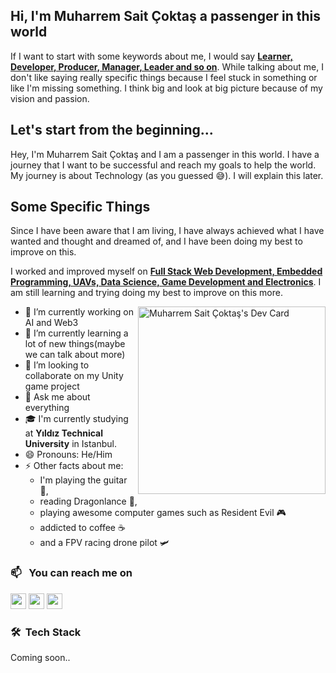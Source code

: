 ## Hi, I'm Muharrem Sait Çoktaş a passenger in this world

If I want to start with some keywords about me, I would say <u>**Learner, Developer, Producer, Manager, Leader and so on**</u>. While talking about me, I don't like saying really specific things because I feel stuck in something or like I'm missing something. I think big and look at big picture because of my vision and passion. 

## Let's start from the beginning...

Hey, I'm Muharrem Sait Çoktaş and I am a passenger in this world. I have a journey that I want to be successful and reach my goals to help the world.
My journey is about Technology (as you guessed 😅). I will explain this later.

## Some Specific Things

<!--
I was leader of robotic club of my high school. I educated and mentored students in this club and created a team from key team. I worked on UAVs. We created 1 heavy drone, 4 FPV Racing drone and 2 autonomous drone. With this team that I lead, we became finalists in the TEKNOFEST Autonomous Unmanned Aerial Vehicle Competition, and we also participated in the TEKNOFEST Rocket Competition, experienced the rocket construction process, and did a lot of research and wrote reports about them.
-->

<p>Since I have been aware that I am living, I have always achieved what I have wanted and thought and dreamed of, and I have been doing my best to improve on this.</p>
<p>I worked and improved myself on <u><strong>Full Stack Web Development, Embedded Programming, UAVs, Data Science, Game Development and Electronics</strong></u>. I am still learning and trying doing my best to improve on this more.</p>

<a href="https://app.daily.dev/coktas"><img align=right src="https://api.daily.dev/devcards/v2/MMADblMI9.png?type=default&r=4ga" width="300" alt="Muharrem Sait Çoktaş's Dev Card"/></a>

- 🔭 I’m currently working on AI and Web3
- 🌱 I’m currently learning a lot of new things(maybe we can talk about more)
- 👯 I’m looking to collaborate on my Unity game project
- 💬 Ask me about everything
- 🎓 I'm currently studying at **Yıldız Technical University** in Istanbul.
- 😄 Pronouns: He/Him
- ⚡ Other facts about me: 
    - I'm playing the guitar 🎸, 
    - reading Dragonlance 🐲, 
    - playing awesome computer games such as Resident Evil 🎮
    - addicted to coffee ☕
    - and a FPV racing drone pilot 🛩

### 📫 &nbsp; You can reach me on
<a href="https://twitter.com/CoktasSait" target="blank"><img src="https://img.shields.io/badge/twitter-%231DA1F2.svg?&style=for-the-badge&logo=twitter&logoColor=white" height=25 /></a> 
<a target="_blank" href="mailto:coktasmuharremsait@gmail.com"><img src="https://img.shields.io/badge/-Gmail-D14836?style=for-the-badge&logo=Gmail&logoColor=white" height=25/></a>
<a href="https://instagram.com/_coktas_" target="blank"><img src="https://img.shields.io/badge/instagram-%23E4405F.svg?&style=for-the-badge&logo=instagram&logoColor=white" height=25 /></a> 

### 🛠 &nbsp;Tech Stack
Coming soon..
